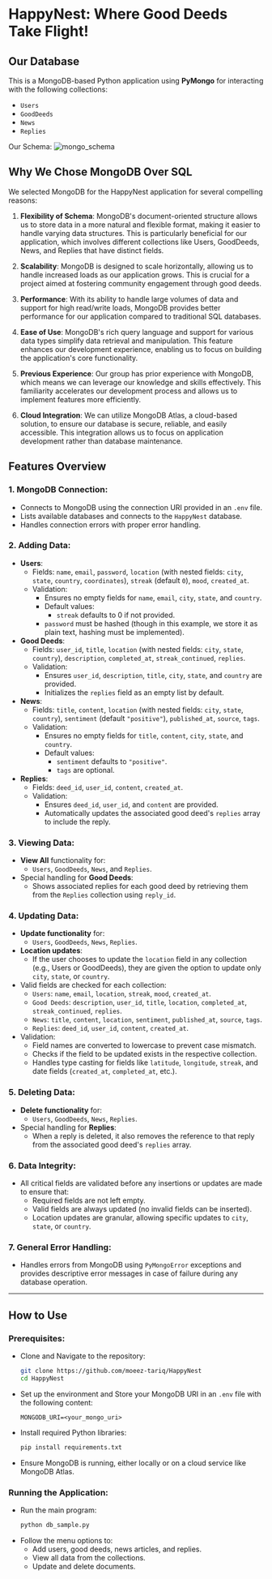 # HappyNest: Where Good Deeds Take Flight!

## Our Database

This is a MongoDB-based Python application using **PyMongo** for interacting with the following collections:
- `Users`
- `GoodDeeds`
- `News`
- `Replies`

Our Schema:
![mongo_schema](https://github.com/user-attachments/assets/a1b17148-6744-4d40-97aa-49692ad5f994)

## Why We Chose MongoDB Over SQL

We selected MongoDB for the HappyNest application for several compelling reasons:

1. **Flexibility of Schema**: MongoDB's document-oriented structure allows us to store data in a more natural and flexible format, making it easier to handle varying data structures. This is particularly beneficial for our application, which involves different collections like Users, GoodDeeds, News, and Replies that have distinct fields.

2. **Scalability**: MongoDB is designed to scale horizontally, allowing us to handle increased loads as our application grows. This is crucial for a project aimed at fostering community engagement through good deeds.

3. **Performance**: With its ability to handle large volumes of data and support for high read/write loads, MongoDB provides better performance for our application compared to traditional SQL databases.

4. **Ease of Use**: MongoDB's rich query language and support for various data types simplify data retrieval and manipulation. This feature enhances our development experience, enabling us to focus on building the application's core functionality.

5. **Previous Experience**: Our group has prior experience with MongoDB, which means we can leverage our knowledge and skills effectively. This familiarity accelerates our development process and allows us to implement features more efficiently.

6. **Cloud Integration**: We can utilize MongoDB Atlas, a cloud-based solution, to ensure our database is secure, reliable, and easily accessible. This integration allows us to focus on application development rather than database maintenance.


## Features Overview

### 1. **MongoDB Connection:**
   - Connects to MongoDB using the connection URI provided in an `.env` file.
   - Lists available databases and connects to the `HappyNest` database.
   - Handles connection errors with proper error handling.

### 2. **Adding Data:**
   - **Users**:
     - Fields: `name`, `email`, `password`, `location` (with nested fields: `city`, `state`, `country`, `coordinates`), `streak` (default `0`), `mood`, `created_at`.
     - Validation:
       - Ensures no empty fields for `name`, `email`, `city`, `state`, and `country`.
       - Default values: 
         - `streak` defaults to 0 if not provided.
       - `password` must be hashed (though in this example, we store it as plain text, hashing must be implemented).
   - **Good Deeds**:
     - Fields: `user_id`, `title`, `location` (with nested fields: `city`, `state`, `country`), `description`, `completed_at`, `streak_continued`, `replies`.
     - Validation:
       - Ensures `user_id`, `description`, `title`, `city`, `state`, and `country` are provided.
       - Initializes the `replies` field as an empty list by default.
   - **News**:
     - Fields: `title`, `content`, `location` (with nested fields: `city`, `state`, `country`), `sentiment` (default `"positive"`), `published_at`, `source`, `tags`.
     - Validation:
       - Ensures no empty fields for `title`, `content`, `city`, `state`, and `country`.
       - Default values:
         - `sentiment` defaults to `"positive"`.
         - `tags` are optional.
   - **Replies**:
     - Fields: `deed_id`, `user_id`, `content`, `created_at`.
     - Validation:
       - Ensures `deed_id`, `user_id`, and `content` are provided.
       - Automatically updates the associated good deed's `replies` array to include the reply.

### 3. **Viewing Data:**
   - **View All** functionality for:
     - `Users`, `GoodDeeds`, `News`, and `Replies`.
   - Special handling for **Good Deeds**:
     - Shows associated replies for each good deed by retrieving them from the `Replies` collection using `reply_id`.

### 4. **Updating Data:**
   - **Update functionality** for:
     - `Users`, `GoodDeeds`, `News`, `Replies`.
   - **Location updates**:
     - If the user chooses to update the `location` field in any collection (e.g., Users or GoodDeeds), they are given the option to update only `city`, `state`, or `country`.
   - Valid fields are checked for each collection:
     - `Users`: `name`, `email`, `location`, `streak`, `mood`, `created_at`.
     - `Good Deeds`: `description`, `user_id`, `title`, `location`, `completed_at`, `streak_continued`, `replies`.
     - `News`: `title`, `content`, `location`, `sentiment`, `published_at`, `source`, `tags`.
     - `Replies`: `deed_id`, `user_id`, `content`, `created_at`.
   - Validation:
     - Field names are converted to lowercase to prevent case mismatch.
     - Checks if the field to be updated exists in the respective collection.
     - Handles type casting for fields like `latitude`, `longitude`, `streak`, and date fields (`created_at`, `completed_at`, etc.).

### 5. **Deleting Data:**
   - **Delete functionality** for:
     - `Users`, `GoodDeeds`, `News`, `Replies`.
   - Special handling for **Replies**:
     - When a reply is deleted, it also removes the reference to that reply from the associated good deed's `replies` array.
   
### 6. **Data Integrity:**
   - All critical fields are validated before any insertions or updates are made to ensure that:
     - Required fields are not left empty.
     - Valid fields are always updated (no invalid fields can be inserted).
     - Location updates are granular, allowing specific updates to `city`, `state`, or `country`.

### 7. **General Error Handling:**
   - Handles errors from MongoDB using `PyMongoError` exceptions and provides descriptive error messages in case of failure during any database operation.

---

## How to Use

### Prerequisites:
- Clone and Navigate to the repository:
  ```bash
  git clone https://github.com/moeez-tariq/HappyNest
  cd HappyNest
  ```
- Set up the environment and Store your MongoDB URI in an `.env` file with the following content:
  ```
  MONGODB_URI=<your_mongo_uri>
  ```

- Install required Python libraries:
  ```bash
  pip install requirements.txt
  ```
- Ensure MongoDB is running, either locally or on a cloud service like MongoDB Atlas.
### Running the Application:
- Run the main program:
  ```bash
  python db_sample.py
  ```
- Follow the menu options to:
  - Add users, good deeds, news articles, and replies.
  - View all data from the collections.
  - Update and delete documents.
